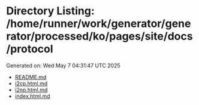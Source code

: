 # Directory Listing: /home/runner/work/generator/generator/processed/ko/pages/site/docs/protocol
Generated on: Wed May  7 04:31:47 UTC 2025

- [README.md](README.md)
- [i2cp.html.md](i2cp.html.md)
- [i2np.html.md](i2np.html.md)
- [index.html.md](index.html.md)
